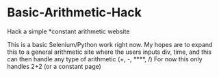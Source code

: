 # Basic-Arithmetic-Hack
Hack a simple *constant arithmetic website

This is a basic Selenium/Python work right now. My hopes are to expand this to a general arithmetic site where the users inputs div, time, and this can then handle any type of arithmetic (+, -, ****, /)
For now this only handles 2+2 (or a constant page)
